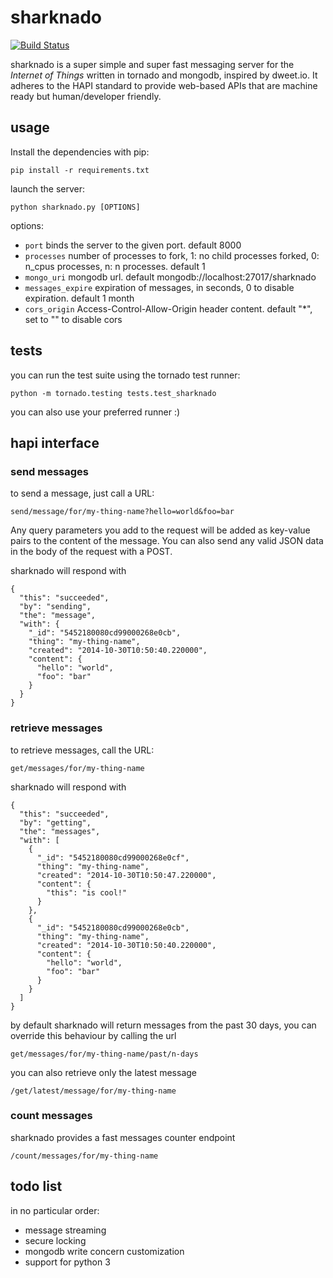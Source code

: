 # sharknado

[![Build Status](https://travis-ci.org/simock85/sharknado.svg)](https://travis-ci.org/simock85/sharknado)

sharknado is a super simple and super fast messaging server for the *Internet of Things* written in tornado and mongodb, inspired by dweet.io.
It adheres to the HAPI standard to provide web-based APIs that are machine ready but human/developer friendly.

## usage

Install the dependencies with pip:

    pip install -r requirements.txt

launch the server:

    python sharknado.py [OPTIONS]
    
options:

+ `port` binds the server to the given port. default 8000
+ `processes` number of processes to fork, 1: no child processes forked, 0: n_cpus processes, n: n processes. default 1
+ `mongo_uri` mongodb url. default mongodb://localhost:27017/sharknado
+ `messages_expire` expiration of messages, in seconds, 0 to disable expiration. default 1 month
+ `cors_origin` Access-Control-Allow-Origin header content. default "*", set to "" to disable cors

## tests

you can run the test suite using the tornado test runner:

    python -m tornado.testing tests.test_sharknado
    
you can also use your preferred runner :)

## hapi interface

### send messages

to send a message, just call a URL:

    send/message/for/my-thing-name?hello=world&foo=bar
    
Any query parameters you add to the request will be added as key-value pairs to the content of the message.
You can also send any valid JSON data in the body of the request with a POST.

sharknado will respond with

    {
      "this": "succeeded",
      "by": "sending",
      "the": "message",
      "with": {
        "_id": "5452180080cd99000268e0cb",
        "thing": "my-thing-name",
        "created": "2014-10-30T10:50:40.220000",
        "content": {
          "hello": "world",
          "foo": "bar"
        }
      }
    }
    
### retrieve messages

to retrieve messages, call the URL:

    get/messages/for/my-thing-name
    
sharknado will respond with

    {
      "this": "succeeded",
      "by": "getting",
      "the": "messages",
      "with": [
        {
          "_id": "5452180080cd99000268e0cf",
          "thing": "my-thing-name",
          "created": "2014-10-30T10:50:47.220000",
          "content": {
            "this": "is cool!"
          }
        },
        {
          "_id": "5452180080cd99000268e0cb",
          "thing": "my-thing-name",
          "created": "2014-10-30T10:50:40.220000",
          "content": {
            "hello": "world",
            "foo": "bar"
          }
        }
      ]
    }

by default sharknado will return messages from the past 30 days, you can override this behaviour by calling the url

    get/messages/for/my-thing-name/past/n-days
    
you can also retrieve only the latest message

    /get/latest/message/for/my-thing-name
    
### count messages

sharknado provides a fast messages counter endpoint

    /count/messages/for/my-thing-name
    
## todo list

in no particular order:

+ message streaming
+ secure locking
+ mongodb write concern customization
+ support for python 3
